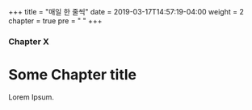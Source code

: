 +++
title = "매일 한 줄씩"
date = 2019-03-17T14:57:19-04:00
weight = 2
chapter = true
pre = "<i class='fas fa-pen'></i> "
+++

### Chapter X

# Some Chapter title

Lorem Ipsum.